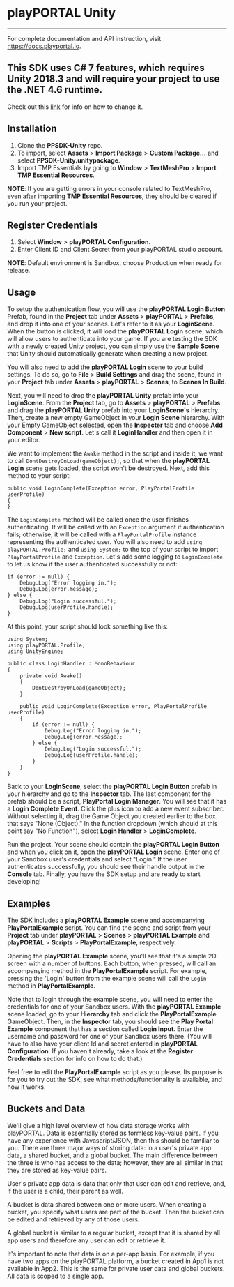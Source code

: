 
# playPORTAL Unity

---
For complete documentation and API instruction, visit <https://docs.playportal.io>.


## This SDK uses C# 7 features, which requires Unity 2018.3 and will require your project to use the .NET 4.6 runtime. 
Check out this [link][scripting runtime upgrade] for info on how to change it. 

[scripting runtime upgrade]: https://docs.unity3d.com/Manual/ScriptingRuntimeUpgrade.html

## Installation

1. Clone the **PPSDK-Unity** repo.
2. To import, select **Assets** > **Import Package** > **Custom Package...** and select **PPSDK-Unity.unitypackage**.
3. Import TMP Essentials by going to **Window** > **TextMeshPro** > **Import TMP Essential Resources**.

**NOTE**: If you are getting errors in your console related to TextMeshPro, even after importing **TMP Essential Resources**, they should be cleared if you run your project.



## Register Credentials

1. Select **Window** > **playPORTAL Configuration**.
4. Enter Client ID and Client Secret from your playPORTAL studio account.

**NOTE**: Default environment is Sandbox, choose Production when ready for release.


## Usage


To setup the authentication flow, you will use the **playPORTAL Login Button** Prefab, found in the **Project** tab under **Assets** > **playPORTAL** > **Prefabs**, and drop it into one of your scenes. Let's refer to it as your **LoginScene**. When the button is clicked, it will load the **playPORTAL Login** scene, which will allow users to authenticate into your game. If you are testing the SDK with a newly created Unity project, you can simply use the **Sample Scene** that Unity should automatically generate when creating a new project.

You will also need to add the **playPORTAL Login** scene to your build settings. To do so, go to **File** > **Build Settings** and drag the scene, found in your **Project** tab under **Assets** > **playPORTAL** > **Scenes**, to **Scenes In Build**.

Next, you will need to drop the **playPORTAL Unity** prefab into your **LoginScene**. From the **Project** tab, go to **Assets** > **playPORTAL** > **Prefabs** and drag the **playPORTAL Unity** prefab into your **LoginScene's** hierarchy. Then, create a new empty GameObject in your **Login Scene** hierarchy. With your Empty GameObject selected, open the **Inspecter** tab and choose **Add Component** > **New script**. Let's call it **LoginHandler** and then open it in your editor. 

We want to implement the `Awake` method in the script and inside it, we want to call `DontDestroyOnLoad(gameObject);`, so that when the **playPORTAL Login** scene gets loaded, the script won't be destroyed. Next, add this method to your script:

	public void LoginComplete(Exception error, PlayPortalProfile userProfile)
    {
    }

The `LoginComplete` method will be called once the user finishes authenticating. It will be called with an `Exception` argument if authentication fails; otherwise, it will be called with a `PlayPortalProfile` instance representing the authenticated user. You will also need to add `using playPORTAL.Profile;` and `using System;` to the top of your script to import `PlayPortalProfile` and `Exception`. Let's add some logging to `LoginComplete` to let us know if the user authenticated successfully or not:

	if (error != null) {
		Debug.Log("Error logging in.");
		Debug.Log(error.message);
	} else {
		Debug.Log("Login successful.");
		Debug.Log(userProfile.handle);
	}
		
At this point, your script should look something like this:

	using System;
	using playPORTAL.Profile;
	using UnityEngine;

	public class LoginHandler : MonoBehaviour
	{
    	private void Awake()
    	{
        	DontDestroyOnLoad(gameObject);
    	}

    	public void LoginComplete(Exception error, PlayPortalProfile userProfile)
    	{
    		if (error != null) {
				Debug.Log("Error logging in.");
				Debug.Log(error.Message);
			} else {
				Debug.Log("Login successful.");
				Debug.Log(userProfile.handle);
			}
    	}
	}


Back to your **LoginScene**, select the **playPORTAL Login Button** prefab in your hierarchy and go to the **Inspector** tab. The last component for the prefab should be a script, **PlayPortal Login Manager**. You will see that it has a **Login Complete Event**. Click the plus icon to add a new event subscriber. Without selecting it, drag the Game Object you created earlier to the box that says "None (Object)." In the function dropdown (which should at this point say "No Function"), select **Login Handler** > **LoginComplete**.

Run the project. Your scene should contain the **playPORTAL Login Button** and when you click on it, open the **playPORTAL Login** scene. Enter one of your Sandbox user's credentials and select "Login." If the user authenticates successfully, you should see their handle output in the **Console** tab. Finally, you have the SDK setup and are ready to start developing!
 


## Examples

The SDK includes a **playPORTAL Example** scene and accompanying **PlayPortalExample** script. You can find the scene and script from your **Project** tab under **playPORTAL** > **Scenes** > **playPORTAL Example** and **playPORTAL** > **Scripts** > **PlayPortalExample**, respectively.

Opening the **playPORTAL Example** scene, you'll see that it's a simple 2D screen with a number of buttons. Each button, when pressed, will call an accompanying method in the **PlayPortalExample** script. For example, pressing the 'Login' button from the example scene will call the `Login` method in **PlayPortalExample**.

Note that to login through the example scene, you will need to enter the credentials for one of your Sandbox users. With the **playPORTAL Example** scene loaded, go to your **Hierarchy** tab and click the **PlayPortalExample** GameObject. Then, in the **Inspector** tab, you should see the **Play Portal Example** component that has a section called **Login Input**. Enter the username and password for one of your Sandbox users there. (You will have to also have your client Id and secret entered in **playPORTAL Configuration**. If you haven't already, take a look at the **Register Credentials** section for info on how to do that.)

Feel free to edit the **PlayPortalExample** script as you please. Its purpose is for you to try out the SDK, see what methods/functionality is available, and how it works. 


## Buckets and Data

We'll give a high level overview of how data storage works with playPORTAL. Data is essentially stored as formless key-value pairs. If you have any experience with Javascript/JSON, then this should be familiar to you. There are three major ways of storing data: in a user's private app data, a shared bucket, and a global bucket. The main difference between the three is who has access to the data; however, they are all similar in that they are stored as key-value pairs. 

User's private app data is data that only that user can edit and retrieve, and, if the user is a child, their parent as well.

A bucket is data shared between one or more users. When creating a bucket, you specify what users are part of the bucket. Then the bucket can be edited and retrieved by any of those users.

A global bucket is similar to a regular bucket, except that it is shared by all app users and therefore any user can edit or retrieve it.

It's important to note that data is on a per-app basis. For example, if you have two apps on the playPORTAL platform, a bucket created in App1 is not available in App2. This is the same for private user data and global buckets. All data is scoped to a single app.











